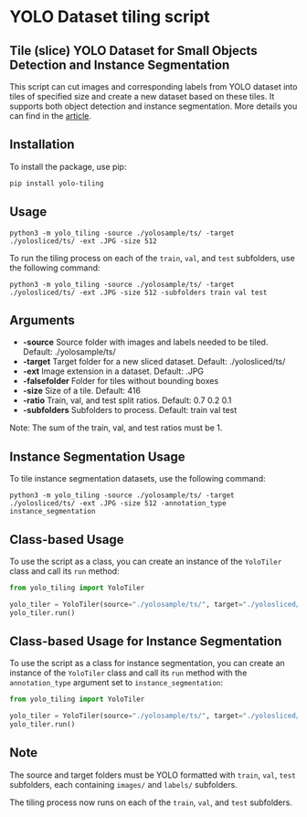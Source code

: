 # YOLO Dataset tiling script

## Tile (slice) YOLO Dataset for Small Objects Detection and Instance Segmentation

This script can cut images and corresponding labels from YOLO dataset into tiles of specified size and create a new dataset based on these tiles. It supports both object detection and instance segmentation. More details you can find in the <a href="https://towardsdatascience.com/tile-slice-yolo-dataset-for-small-objects-detection-a75bf26f7fa2">article</a>.

## Installation

To install the package, use pip:

```bash
pip install yolo-tiling
```

## Usage 

`python3 -m yolo_tiling -source ./yolosample/ts/ -target ./yolosliced/ts/ -ext .JPG -size 512`

To run the tiling process on each of the `train`, `val`, and `test` subfolders, use the following command:

`python3 -m yolo_tiling -source ./yolosample/ts/ -target ./yolosliced/ts/ -ext .JPG -size 512 -subfolders train val test`

## Arguments

- **-source**        Source folder with images and labels needed to be tiled. Default: ./yolosample/ts/
- **-target**        Target folder for a new sliced dataset. Default: ./yolosliced/ts/
- **-ext**           Image extension in a dataset. Default: .JPG
- **-falsefolder**   Folder for tiles without bounding boxes
- **-size**          Size of a tile. Default: 416
- **-ratio**         Train, val, and test split ratios. Default: 0.7 0.2 0.1
- **-subfolders**    Subfolders to process. Default: train val test

Note: The sum of the train, val, and test ratios must be 1.

## Instance Segmentation Usage

To tile instance segmentation datasets, use the following command:

`python3 -m yolo_tiling -source ./yolosample/ts/ -target ./yolosliced/ts/ -ext .JPG -size 512 -annotation_type instance_segmentation`

## Class-based Usage

To use the script as a class, you can create an instance of the `YoloTiler` class and call its `run` method:

```python
from yolo_tiling import YoloTiler

yolo_tiler = YoloTiler(source="./yolosample/ts/", target="./yolosliced/ts/", ext=".JPG", falsefolder=None, size=512, train_ratio=0.7, val_ratio=0.2, test_ratio=0.1)
yolo_tiler.run()
```

## Class-based Usage for Instance Segmentation

To use the script as a class for instance segmentation, you can create an instance of the `YoloTiler` class and call its `run` method with the `annotation_type` argument set to `instance_segmentation`:

```python
from yolo_tiling import YoloTiler

yolo_tiler = YoloTiler(source="./yolosample/ts/", target="./yolosliced/ts/", ext=".JPG", falsefolder=None, size=512, train_ratio=0.7, val_ratio=0.2, test_ratio=0.1, annotation_type="instance_segmentation")
yolo_tiler.run()
```

## Note

The source and target folders must be YOLO formatted with `train`, `val`, `test` subfolders, each containing `images/` and `labels/` subfolders.

The tiling process now runs on each of the `train`, `val`, and `test` subfolders.
